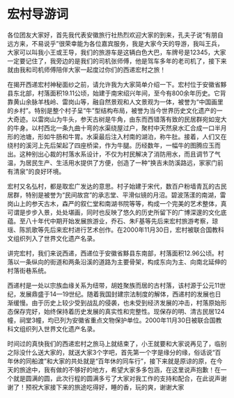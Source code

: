 # 宏村导游词  
各位团友大家好，首先我代表安徽旅行社热烈欢迎大家的到来，孔夫子说“有朋自远方来，不易说乎”很荣幸能为各位嘉宾服务，我是大家今天的导游，我叫王兵，大家可以叫我小王或王导，我们的旅游车是这辆白色大巴，车牌号是12345，大家一定要记住了，我旁边的是我们的司机张师傅，他是驾车多年的老司机了，接下来就由我和司机师傅陪伴大家一起度过你们的西递宏村之旅！  

在揭开西递宏村神秘面纱之前，请允许我为大家简单介绍一下。宏村位于安徽省黟县东北部，村落面积19.11公顷，始建于南宋绍兴年间，至今有800余年历史。它背靠黄山余脉羊栈岭、雷岗山等，融自然景观和人文景观为一体，被誉为“中国画里的乡村”。特别是整个村子呈“牛”型结构布局，被誉为当今世界历史文化遗产的一大奇迹。以雷岗山为牛头，参天古树是牛角，由东而西错落有致的民居群宛如宠大的牛身。以村西北一条九曲十弯的水渠绕屋过户，聚村中天然泉水汇合成一口半月形的池塘，形如牛肠和牛胃。水渠最后注入村南的湖泊，称牛肚。接着，人们又在绕村的溪河上先后架起了四座桥梁，作为牛腿。历经数年，一幅牛的图腾应玉而出。这种别出心裁的村落水系设计，不仅为村民解决了消防用水，而且调节了气温，为居民生产、生活用水提供了方便，创造了一种“换吉未防溪路远，家家门前有清泉”的良好环境。  

宏村又名弘村，都是取宏广发达的意思。村子始建于宋代，数百户粉墙青瓦的古民居群，特别是被誉为“民间故宫”的承志堂、平滑似镜的月沼。碧波荡漾的南湖，雷岗山上的参天古木，森严的叙仁堂和南湖书院等等，构成一个完美的艺术整体，真可谓是步步入景，处处堪画，同时也反映了悠久的历史所留下的广博深邃的文化底蕴。至八十年代中期开始发展旅游业，乔石、朱F基等先后来宏村旅游考察，琼瑶、陈凯歌等先后来宏村进行艺术创作。在2000年11月30日，宏村被联合国教科文组织列入了世界文化遗产名录。  

讲完宏村，我们来说西递，西递位于安徽省黟县东南部，村落面积12.96公顷。村落以一条纵向的街道和两条沿溪的道路为主要骨架，构成东向为主、向南北延伸的村落街巷系统。  

西递村是一处以宗族血缘关系为纽带，胡姓聚族而居的古村落，该村源于公元11世纪，发展鼎盛于14—19世纪。随着我国封建宗法制度的解体，西递村的发展也日渐缓慢。由于历史上较少受到战乱的侵袭，也未受到经济发展的冲击，村落原始形态保存完好，始终保持着历史发展的真实性和完整性。现保存的明、清古民居124幢，祠堂3幢，均已列为安徽省重点文物保护单位。2000年11月30日被联合国教科文组织列入世界文化遗产名录。  

时间过的真快我们的西递宏村之旅马上就结束了，小王就要和大家说再见了，临别之际没什么送大家的，就送大家3个字吧，首先第一个字是缘分的缘，俗话说“百年休的同船渡”和大家的共处就是“百年休的同车行”，接下来就是原谅的原，在今天的旅途中，我有做的不够好的地方，希望大家多多包涵，在这里说声抱歉！在一个就是圆满的圆，此次行程的圆满多亏了大家对我工作的支持和配合，在此说声谢谢了！预祝大家接下来的旅途吃得好，睡的香，玩的爽，谢谢大家  

